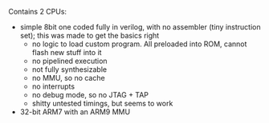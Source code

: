 Contains 2 CPUs:
- simple 8bit one coded fully in verilog, with no assembler (tiny instruction set); this was made to get the basics right
    - no logic to load custom program. All preloaded into ROM, cannot flash new stuff into it
    - no pipelined execution
    - not fully synthesizable
    - no MMU, so no cache
    - no interrupts
    - no debug mode, so no JTAG + TAP
    - shitty untested timings, but seems to work
- 32-bit ARM7 with an ARM9 MMU
